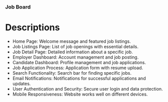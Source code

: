 ### Job Board

# Descriptions
- Home Page: Welcome message and featured job listings.
- Job Listings Page: List of job openings with essential details.
- Job Detail Page: Detailed information about a specific job.
- Employer Dashboard: Account management and job posting.
- Candidate Dashboard: Profile management and job applications.
- Job Application Process: Application form with resume upload.
- Search Functionality: Search bar for finding specific jobs.
- Email Notifications: Notifications for successful applications and updates.
- User Authentication and Security: Secure user login and data protection.
- Mobile Responsiveness: Website works well on different devices.